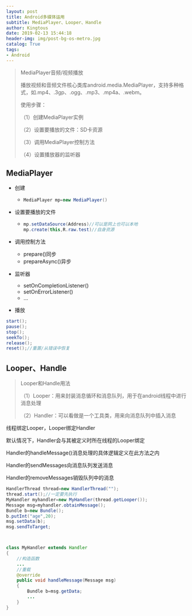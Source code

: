 ```yaml
---
layout: post
title: Android多媒体运用
subtitle: MediaPlayer、Looper、Handle
author: Kingtous
date: 2019-02-13 15:44:18
header-img: img/post-bg-os-metro.jpg
catalog: True
tags:
- Android
---
```


>MediaPlayer音频/视频播放
>
>播放视频和音频文件核心类库android.media.MediaPlayer，支持多种格式，如.mp4、.3gp、.ogg、.mp3、.mp4a、.webm。
>
>使用步骤：
>
>（1）创建MediaPlayer实例
>
>（2）设置要播放的文件：SD卡资源
>
>（3）调用MediaPlayer控制方法
>
>（4）设置播放器的监听器

## MediaPlayer

- 创建

  - ```java
    MediaPlayer mp=new MediaPlayer()
    ```

- 设置要播放的文件

  - ```java
    mp.setDataSource(Address)//可以是网上也可以本地
    mp.create(this,R.raw.test)//自身资源
    ```

- 调用控制方法
  - prepare()同步
  - prepareAsync()异步
- 监听器
  - setOnCompletionListener()
  - setOnErrorListener()
  - ...
- 播放

```java
start();
pause();
stop();
seekTo();
release();
reset();//重置/从错误中恢复
```





##  Looper、Handle

>Looper和Handle用法
>
>（1）Looper：用来封装消息循环和消息队列，用于在android线程中进行消息处理
>
>（2）Handler：可以看做是一个工具类，用来向消息队列中插入消息

线程绑定Looper，Looper绑定Handler

默认情况下，Handler会与其被定义时所在线程的Looper绑定

Handler的handleMessage()消息处理的具体逻辑定义在此方法之内

Handler的sendMessages向消息队列发送消息

Handler的removeMessages销毁队列中的消息

```java
HandlerThread thread=new HandlerThread("");
thread.start();//一定要先执行
MyHandler myhandler=new MyHandler(thread.getLooper());
Message msg=myhandler.obtainMessage();
Bundle b=new Bundle();
b.putInt("age",20);
msg.setData(b);
msg.sendToTarget;



class MyHandler extends Handler
{
	//构造函数
	...
	//重载
	@override
	public void handleMessage(Message msg)
    {
    	Bundle b=msg.getData;
    	...
    }
}
```

